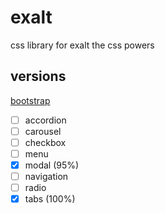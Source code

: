 # exalt
css library for exalt the css powers

## versions

[bootstrap](https://github.com/kazelsama/exalt/tree/bootstrap)
- [ ] accordion
- [ ] carousel
- [ ] checkbox
- [ ] menu
- [x] modal (95%)
- [ ] navigation
- [ ] radio
- [x] tabs (100%)
